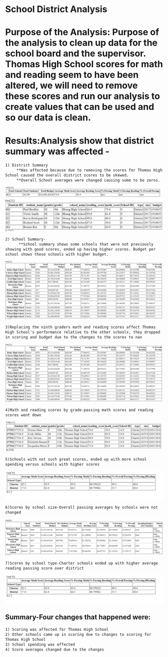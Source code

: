 # **School District Analysis**

# Purpose of the Analysis: Purpose of the analysis to clean up data for the school board and the supervisor. Thomas High School scores for math and reading seem to have been altered, we will need to remove these scores and run our analysis to create values that can be used and so our data is clean. 

# Results:Analysis show that district summary was affected -

	1) District Summary
         **Was affected because due to removing the scores for Thomas High School caused the overall district scores to be skewed.
         **Overall School averages were changed causing some to be zeros.

 ![GitHub Graph](https://github.com/tpatel0107/School_District_Analysis-/blob/main/district%20summary%20final.PNG?raw=true)
 ![GitHub Graph](https://github.com/tpatel0107/School_District_Analysis-/blob/main/district%20summary.PNG?raw=true)
    
	2) School Summary-
          **School summary shows some schools that were not previously showing with good scores, ended up having higher scores. Budget per school shows these schools with higher budget.
![GitHub Graph](https://github.com/tpatel0107/School_District_Analysis-/blob/main/School%20Summary.PNG?raw=true)
	
	3)Replacing the ninth graders math and reading scores affect Thomas High School's performance relative to the other schools, they dropped in scoring and budget due to the changes to the scores to nan
![GitHub Graph](https://github.com/tpatel0107/School_District_Analysis-/blob/main/School%20Summary.PNG?raw=true)
	
	4)Math and reading scores by grade-passing math scores and reading scores went down
![GitHub Graph](https://github.com/tpatel0107/School_District_Analysis-/blob/main/students%20pass%20reading%20and%20math.PNG?raw=true)

	5)Schools with not such great scores, ended up with more school spending versus schools with higher scores
![GitHub Graph](https://github.com/tpatel0107/School_District_Analysis-/blob/main/scores%20by%20school%20type.PNG?raw=true)

	6)Scores by school size-Overall passing averages by schools were not changed
![GitHub Graph](https://github.com/tpatel0107/School_District_Analysis-/blob/main/scores%20by%20school%20size.PNG?raw=true)
	
	7)Scores by school type-Charter schools ended up with higher average reading passing score over district
![GitHub Graph](https://github.com/tpatel0107/School_District_Analysis-/blob/main/scores%20by%20school%20type.PNG?raw=true)

## Summary-Four changes that happened were:
	1) Scoring was affected for Thomas High School
	2) Other schools came up in scoring due to changes to scoring for Thomas High School
	3) School spending was effected
	4) Score averages changed due to the changes

	